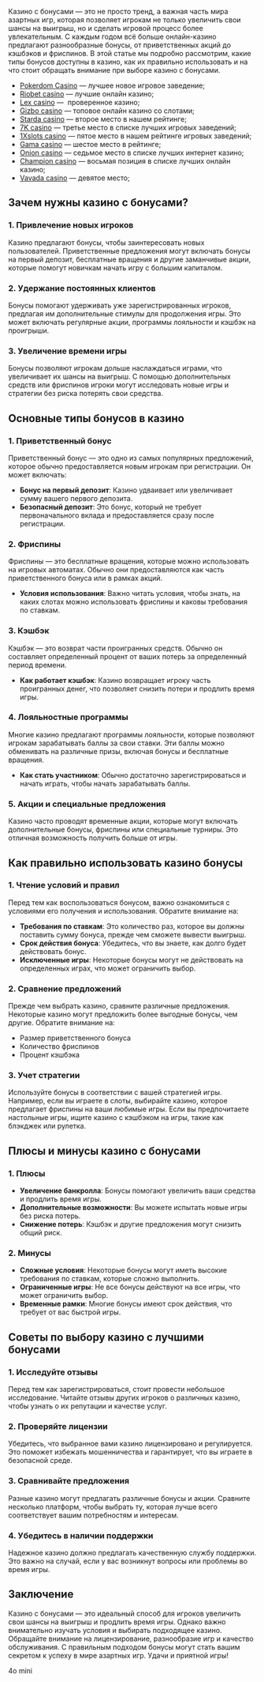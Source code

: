 Казино с бонусами — это не просто тренд, а важная часть мира азартных игр, которая позволяет игрокам не только увеличить свои шансы на выигрыш, но и сделать игровой процесс более увлекательным. С каждым годом всё больше онлайн-казино предлагают разнообразные бонусы, от приветственных акций до кэшбэков и фриспинов. В этой статье мы подробно рассмотрим, какие типы бонусов доступны в казино, как их правильно использовать и на что стоит обращать внимание при выборе казино с бонусами.

* [Pokerdom Casino](https://brandplay.link/FwVc4f) — лучшее новое игровое заведение;
* [Riobet casino](https://brandplay.link/TnjsxFvH) — лучшие онлайн казино;
* [Lex casino](https://brandplay.link/VMqNXPFs) —  проверенное казино;
* [Gizbo casino](https://brandplay.link/rvzLrVLp) — топовое онлайн казино со слотами;
* [Starda casino](https://brandplay.link/HDcDrxLk) — второе место в нашем рейтинге;
* [7K casino](https://brandplay.link/dd46bNgD) — третье место в списке лучших игровых заведений;
* [1Xslots casino](https://brandplay.link/J2ZbqMPZ) — пятое место в нашем рейтинге игровых заведений;
* [Gama casino](https://brandplay.link/RD52jZbL) — шестое место в рейтинге;
* [Onion casino](https://brandplay.link/8LcS6Djb) — седьмое место в списке лучших интернет казино;
* [Champion casino](https://temon-gter.cfd/go/9n8?p56190p303844p3509t17502) — восьмая позиция в списке лучших онлайн казино;
* [Vavada casino](https://vavadapartner.pro/?promo=75590753-cc8b-4c4a-8d71-99b7a2293439-jud\&target=register) — девятое место;

## Зачем нужны казино с бонусами?

### 1. Привлечение новых игроков

Казино предлагают бонусы, чтобы заинтересовать новых пользователей. Приветственные предложения могут включать бонусы на первый депозит, бесплатные вращения и другие заманчивые акции, которые помогут новичкам начать игру с большим капиталом.

### 2. Удержание постоянных клиентов

Бонусы помогают удерживать уже зарегистрированных игроков, предлагая им дополнительные стимулы для продолжения игры. Это может включать регулярные акции, программы лояльности и кэшбэк на проигрыши.

### 3. Увеличение времени игры

Бонусы позволяют игрокам дольше наслаждаться играми, что увеличивает их шансы на выигрыш. С помощью дополнительных средств или фриспинов игроки могут исследовать новые игры и стратегии без риска потерять свои средства.

## Основные типы бонусов в казино

### 1. Приветственный бонус

Приветственный бонус — это одно из самых популярных предложений, которое обычно предоставляется новым игрокам при регистрации. Он может включать:

* **Бонус на первый депозит**: Казино удваивает или увеличивает сумму вашего первого депозита.
* **Безопасный депозит**: Это бонус, который не требует первоначального вклада и предоставляется сразу после регистрации.

### 2. Фриспины

Фриспины — это бесплатные вращения, которые можно использовать на игровых автоматах. Обычно они предоставляются как часть приветственного бонуса или в рамках акций.

* **Условия использования**: Важно читать условия, чтобы знать, на каких слотах можно использовать фриспины и каковы требования по ставкам.

### 3. Кэшбэк

Кэшбэк — это возврат части проигранных средств. Обычно он составляет определенный процент от ваших потерь за определенный период времени.

* **Как работает кэшбэк**: Казино возвращает игроку часть проигранных денег, что позволяет снизить потери и продлить время игры.

### 4. Лояльностные программы

Многие казино предлагают программы лояльности, которые позволяют игрокам зарабатывать баллы за свои ставки. Эти баллы можно обменивать на различные призы, включая бонусы и бесплатные вращения.

* **Как стать участником**: Обычно достаточно зарегистрироваться и начать играть, чтобы начать зарабатывать баллы.

### 5. Акции и специальные предложения

Казино часто проводят временные акции, которые могут включать дополнительные бонусы, фриспины или специальные турниры. Это отличная возможность получить больше от игры.

## Как правильно использовать казино бонусы

### 1. Чтение условий и правил

Перед тем как воспользоваться бонусом, важно ознакомиться с условиями его получения и использования. Обратите внимание на:

* **Требования по ставкам**: Это количество раз, которое вы должны поставить сумму бонуса, прежде чем сможете вывести выигрыш.
* **Срок действия бонуса**: Убедитесь, что вы знаете, как долго будет действовать бонус.
* **Исключенные игры**: Некоторые бонусы могут не действовать на определенных играх, что может ограничить выбор.

### 2. Сравнение предложений

Прежде чем выбрать казино, сравните различные предложения. Некоторые казино могут предложить более выгодные бонусы, чем другие. Обратите внимание на:

* Размер приветственного бонуса
* Количество фриспинов
* Процент кэшбэка

### 3. Учет стратегии

Используйте бонусы в соответствии с вашей стратегией игры. Например, если вы играете в слоты, выбирайте казино, которое предлагает фриспины на ваши любимые игры. Если вы предпочитаете настольные игры, ищите казино с кэшбэком на игры, такие как блэкджек или рулетка.

## Плюсы и минусы казино с бонусами

### 1. Плюсы

* **Увеличение банкролла**: Бонусы помогают увеличить ваши средства и продлить время игры.
* **Дополнительные возможности**: Вы можете испытать новые игры без риска потерь.
* **Снижение потерь**: Кэшбэк и другие предложения могут снизить общий риск.

### 2. Минусы

* **Сложные условия**: Некоторые бонусы могут иметь высокие требования по ставкам, которые сложно выполнить.
* **Ограниченные игры**: Не все бонусы действуют на все игры, что может ограничить выбор.
* **Временные рамки**: Многие бонусы имеют срок действия, что требует от вас быстрой игры.

## Советы по выбору казино с лучшими бонусами

### 1. Исследуйте отзывы

Перед тем как зарегистрироваться, стоит провести небольшое исследование. Читайте отзывы других игроков о различных казино, чтобы узнать о их репутации и качестве услуг.

### 2. Проверяйте лицензии

Убедитесь, что выбранное вами казино лицензировано и регулируется. Это поможет избежать мошенничества и гарантирует, что вы играете в безопасной среде.

### 3. Сравнивайте предложения

Разные казино могут предлагать различные бонусы и акции. Сравните несколько платформ, чтобы выбрать ту, которая лучше всего соответствует вашим потребностям и интересам.

### 4. Убедитесь в наличии поддержки

Надежное казино должно предлагать качественную службу поддержки. Это важно на случай, если у вас возникнут вопросы или проблемы во время игры.

## Заключение

Казино с бонусами — это идеальный способ для игроков увеличить свои шансы на выигрыш и продлить время игры. Однако важно внимательно изучать условия и выбирать подходящее казино. Обращайте внимание на лицензирование, разнообразие игр и качество обслуживания. С правильным подходом бонусы могут стать вашим секретом к успеху в мире азартных игр. Удачи и приятной игры!




4o mini
